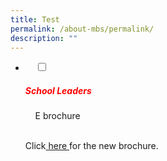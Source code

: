 ```yaml
---
title: Test
permalink: /about-mbs/permalink/
description: ""
---
```

<ul class="jekyllcodex_accordion">
<li>
    <input type="checkbox" id="accordion1">
    <label for="accordion1"><h5 style="color:red">School Leaders</h5></label>
	<div>
		<p></p>
    <label for="accordion1">E brochure </label>
    <div>
      <p>Click<a href="(insert file here)"> here </a>for the new brochure.</p>

    </div>

</li>
	
	

